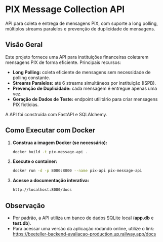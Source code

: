 # PIX Message Collection API

API para coleta e entrega de mensagens PIX, com suporte a long polling, múltiplos streams paralelos e prevenção de duplicidade de mensagens.

## Visão Geral

Este projeto fornece uma API para instituições financeiras coletarem mensagens PIX de forma eficiente.
Principais recursos:

- **Long Polling:** coleta eficiente de mensagens sem necessidade de polling constante.
- **Streams Paralelos:** até 6 streams simultâneos por instituição (ISPB).
- **Prevenção de Duplicidade:** cada mensagem é entregue apenas uma vez.
- **Geração de Dados de Teste:** endpoint utilitário para criar mensagens PIX fictícias.

A API foi construída com FastAPI e SQLAlchemy.

## Como Executar com Docker

1. **Construa a imagem Docker (se necessário):**
   ```bash
   docker build -t pix-message-api .
   ```
2. **Execute o container:**
   ```bash
   docker run -d -p 8000:8000 --name pix-api pix-message-api
   ```
3. **Acesse a documentação interativa:**
   ```bash
   http://localhost:8000/docs
   ```

## Observação

* Por padrão, a API utiliza um banco de dados SQLite local (**app.db** e **test.db**).
* Para acessar uma versão da aplicação rodando online, utilize o link: https://beeteller-backend-avaliacao-production.up.railway.app/docs
